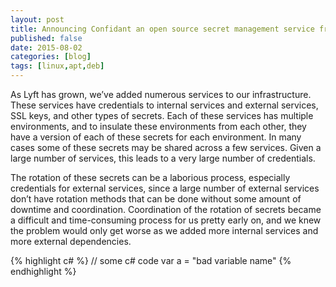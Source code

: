 ```yaml
---
layout: post
title: Announcing Confidant an open source secret management service from Lyft
published: false
date: 2015-08-02
categories: [blog]
tags: [linux,apt,deb]
---
```


As Lyft has grown, we’ve added numerous services to our infrastructure. These services have credentials to internal services and external services, SSL keys, and other types of secrets. Each of these services has multiple environments, and to insulate these environments from each other, they have a version of each of these secrets for each environment. In many cases some of these secrets may be shared across a few services. Given a large number of services, this leads to a very large number of credentials.

The rotation of these secrets can be a laborious process, especially credentials for external services, since a large number of external services don’t have rotation methods that can be done without some amount of downtime and coordination. Coordination of the rotation of secrets became a difficult and time-consuming process for us pretty early on, and we knew the problem would only get worse as we added more internal services and more external dependencies.

{% highlight c# %}
// some c# code
var a = "bad variable name"
{% endhighlight %}
